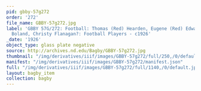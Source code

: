 ```yaml
---
pid: gbby-57g272
order: '272'
file_name: GBBY-57g272.jpg
label: 'GBBY 57G/272: Football: Thomas (Red) Hearden, Eugene (Red) Edwards, Joseph
  Boland, Christy Flanagan?: Football Players - c1926'
_date: '1926'
object_type: glass plate negative
source: http://archives.nd.edu/Bagby/GBBY-57g272.jpg
thumbnail: "/img/derivatives/iiif/images/GBBY-57g272/full/250,/0/default.jpg"
manifest: "/img/derivatives/iiif/images/GBBY-57g272/manifest.json"
full: "/img/derivatives/iiif/images/GBBY-57g272/full/1140,/0/default.jpg"
layout: bagby_item
collection: bagby
---
```

